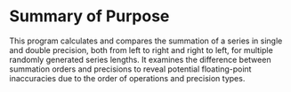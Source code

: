 # Summary of Purpose
This program calculates and compares the summation of a series in single and double precision, both from left to right and right to left, for multiple randomly generated series lengths. It examines the difference between summation orders and precisions to reveal potential floating-point inaccuracies due to the order of operations and precision types.